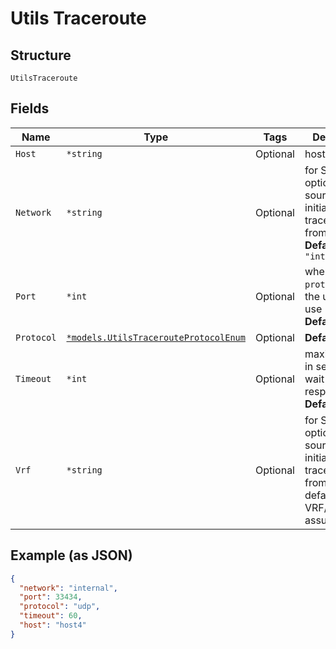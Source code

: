 
# Utils Traceroute

## Structure

`UtilsTraceroute`

## Fields

| Name | Type | Tags | Description |
|  --- | --- | --- | --- |
| `Host` | `*string` | Optional | host name |
| `Network` | `*string` | Optional | for SSR, optional, the source to initiate traceroute from<br>**Default**: `"internal"` |
| `Port` | `*int` | Optional | when `protocol`==`udp`, the udp port to use<br>**Default**: `33434` |
| `Protocol` | [`*models.UtilsTracerouteProtocolEnum`](../../doc/models/utils-traceroute-protocol-enum.md) | Optional | **Default**: `"udp"` |
| `Timeout` | `*int` | Optional | maximum time in seconds to wait for the response<br>**Default**: `60` |
| `Vrf` | `*string` | Optional | for SRX, optional, the source to initiate traceroute from. by default, master VRF/RI is assumed |

## Example (as JSON)

```json
{
  "network": "internal",
  "port": 33434,
  "protocol": "udp",
  "timeout": 60,
  "host": "host4"
}
```

